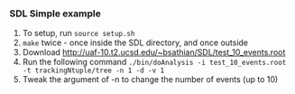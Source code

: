 ### SDL Simple example
1. To setup, run `source setup.sh`
2. `make` twice - once inside the SDL directory, and once outside
3. Download http://uaf-10.t2.ucsd.edu/~bsathian/SDL/test_10_events.root
4. Run the following command
`./bin/doAnalysis -i test_10_events.root -t trackingNtuple/tree -n 1 -d -v 1`
5. Tweak the argument of -n to change the number of events (up to 10)
